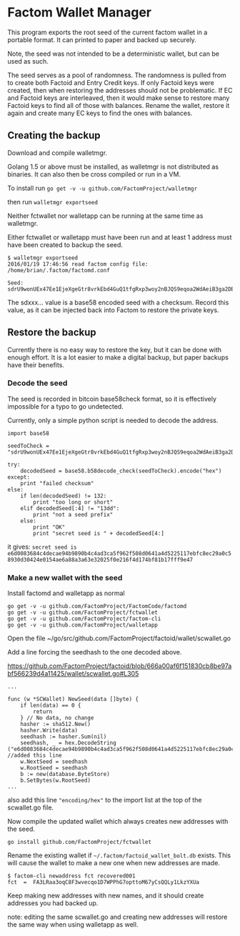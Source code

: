 Factom Wallet Manager
==========

This program exports the root seed of the current factom wallet in a portable format.  It can printed to paper and backed up securely.

Note, the seed was not intended to be a deterministic wallet, but can be used as such.

The seed serves as a pool of randomness. The randomness is pulled from to create both Factoid and Entry Credit keys. If only Factoid keys were created, then when restoring the addresses should not be problematic.  If EC and Factoid keys are interleaved, then it would make sense to restore many Factoid keys to find all of those with balances.  Rename the wallet, restore it again and create many EC keys to find the ones with balances.


## Creating the backup

Download and compile walletmgr.

Golang 1.5 or above must be installed, as walletmgr is not distributed as binaries.  It can also then be cross compiled or run in a VM.

To install run `go get -v -u github.com/FactomProject/walletmgr`

then run `walletmgr exportseed`

Neither fctwallet nor walletapp can be running at the same time as walletmgr.

Either fctwallet or walletapp must have been run and at least 1 address must have been created to backup the seed.


```
$ walletmgr exportseed
2016/01/19 17:46:56 read factom config file:  /home/brian/.factom/factomd.conf

Seed: sdrU9wonUEx47Ee1EjeXgeGtr8vrkEbd4GuQ1tfgRxp3woy2nBJQS9eqoa2WdAeiB3ga2DBEzr558GnSe4qpNBSZF6BNX5C
```

The sdxxx... value is a base58 encoded seed with a checksum.  Record this value, as it can be injected back into Factom to restore the private keys.




## Restore the backup

Currently there is no easy way to restore the key, but it can be done with enough effort.  It is a lot easier to make a digital backup, but paper backups have their benefits.


### Decode the seed

The seed is recorded in bitcoin base58check format, so it is effectively impossible for a typo to go undetected.

Currently, only a simple python script is needed to decode the address.

```
import base58

seedToCheck = "sdrU9wonUEx47Ee1EjeXgeGtr8vrkEbd4GuQ1tfgRxp3woy2nBJQS9eqoa2WdAeiB3ga2DBEzr558GnSe4qpNBSZF6BNX5C"

try:
	decodedSeed = base58.b58decode_check(seedToCheck).encode("hex")
except:
	print "failed checksum"
else:
	if len(decodedSeed) != 132:
		print "too long or short"
	elif decodedSeed[:4] != "13dd":
		print "not a seed prefix"
	else:
		print "OK"
		print "secret seed is " + decodedSeed[4:]
```

it gives: `secret seed is e6d0083684c4decae94b9890b4c4ad3ca5f962f508d0641a4d5225117ebfc8ec29a0c58930d30424e0154ae6a88a3a63e32025f0e216f4d174bf81b17fff9e47`




### Make a new wallet with the seed

Install factomd and walletapp as normal

```
go get -v -u github.com/FactomProject/FactomCode/factomd
go get -v -u github.com/FactomProject/fctwallet
go get -v -u github.com/FactomProject/factom-cli
go get -v -u github.com/FactomProject/walletapp
```


Open the file ~/go/src/github.com/FactomProject/factoid/wallet/scwallet.go

Add a line forcing the seedhash to the one decoded above.

https://github.com/FactomProject/factoid/blob/666a00af6f151830cb8be97abf566239d4a11425/wallet/scwallet.go#L305

```
...

func (w *SCWallet) NewSeed(data []byte) {
	if len(data) == 0 {
		return
	} // No data, no change
	hasher := sha512.New()
	hasher.Write(data)
	seedhash := hasher.Sum(nil)
	seedhash, _ = hex.DecodeString ("e6d0083684c4decae94b9890b4c4ad3ca5f962f508d0641a4d5225117ebfc8ec29a0c58930d30424e0154ae6a88a3a63e32025f0e216f4d174bf81b17fff9e47") //added this line
	w.NextSeed = seedhash
	w.RootSeed = seedhash
	b := new(database.ByteStore)
	b.SetBytes(w.RootSeed)
...
```

also add this line `"encoding/hex"` to the import list at the top of the scwallet.go file.


Now compile the updated wallet which always creates new addresses with the seed.

`go install github.com/FactomProject/fctwallet`


Rename the existing wallet if `~/.factom/factoid_wallet_bolt.db` exists.  This will cause the wallet to make a new one when new addresses are made.

```
$ factom-cli newaddress fct recovered001
fct  =  FA3LRaa3oqC8F3wvecqo1D7WPPhG7opttoM67yCsQQLy1LkzYXUa
```

Keep making new addresses with new names, and it should create addresses you had backed up.



note: editing the same scwallet.go and creating new addresses will restore the same way when using walletapp as well.
